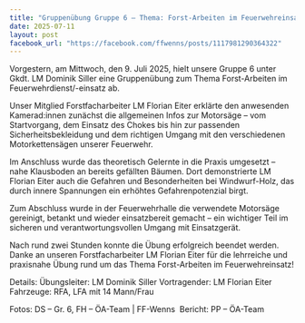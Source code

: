 ```yaml
---
title: "Gruppenübung Gruppe 6 – Thema: Forst-Arbeiten im Feuerwehreinsatz"
date: 2025-07-11
layout: post
facebook_url: "https://facebook.com/ffwenns/posts/1117981290364322"
---
```


Vorgestern, am Mittwoch, den 9. Juli 2025, hielt unsere Gruppe 6 unter Gkdt. LM Dominik Siller eine Gruppenübung zum Thema Forst-Arbeiten im Feuerwehrdienst/-einsatz ab. 

Unser Mitglied Forstfacharbeiter LM Florian Eiter erklärte den anwesenden Kamerad:innen zunächst die allgemeinen Infos zur Motorsäge – vom Startvorgang, dem Einsatz des Chokes bis hin zur passenden Sicherheitsbekleidung und dem richtigen Umgang mit den verschiedenen Motorkettensägen unserer Feuerwehr. 

Im Anschluss wurde das theoretisch Gelernte in die Praxis umgesetzt – nahe Klausboden an bereits gefällten Bäumen. Dort demonstrierte LM Florian Eiter auch die Gefahren und Besonderheiten bei Windwurf-Holz, das durch innere Spannungen ein erhöhtes Gefahrenpotenzial birgt. ️️

Zum Abschluss wurde in der Feuerwehrhalle die verwendete Motorsäge gereinigt, betankt und wieder einsatzbereit gemacht – ein wichtiger Teil im sicheren und verantwortungsvollen Umgang mit Einsatzgerät. ️

Nach rund zwei Stunden konnte die Übung erfolgreich beendet werden. 
Danke an unseren Forstfacharbeiter LM Florian Eiter für die lehrreiche und praxisnahe Übung rund um das Thema Forst-Arbeiten im Feuerwehreinsatz! 

 Details:
 Übungsleiter: LM Dominik Siller
 Vortragender: LM Florian Eiter
 Fahrzeuge: RFA, LFA mit 14 Mann/Frau

 Fotos: DS – Gr. 6, FH – ÖA-Team | FF-Wenns
️ Bericht: PP – ÖA-Team
